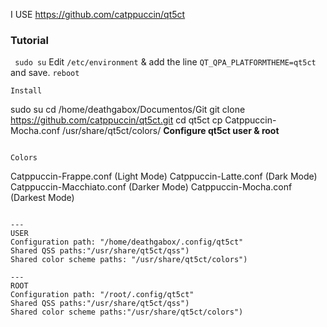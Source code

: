 I USE https://github.com/catppuccin/qt5ct

### Tutorial
``` sudo su```
Edit ```/etc/environment``` & add the line ```QT_QPA_PLATFORMTHEME=qt5ct``` and save.
```reboot```
```
Install
```
sudo su
cd /home/deathgabox/Documentos/Git
git clone https://github.com/catppuccin/qt5ct.git
cd qt5ct
cp Catppuccin-Mocha.conf /usr/share/qt5ct/colors/
**Configure qt5ct user & root**
```

Colors
```
Catppuccin-Frappe.conf      (Light Mode)
Catppuccin-Latte.conf       (Dark Mode)
Catppuccin-Macchiato.conf   (Darker Mode)
Catppuccin-Mocha.conf       (Darkest Mode)
```

---
USER
Configuration path: "/home/deathgabox/.config/qt5ct"
Shared QSS paths:"/usr/share/qt5ct/qss")
Shared color scheme paths: "/usr/share/qt5ct/colors")

---
ROOT
Configuration path: "/root/.config/qt5ct"
Shared QSS paths:"/usr/share/qt5ct/qss")
Shared color scheme paths:"/usr/share/qt5ct/colors")

